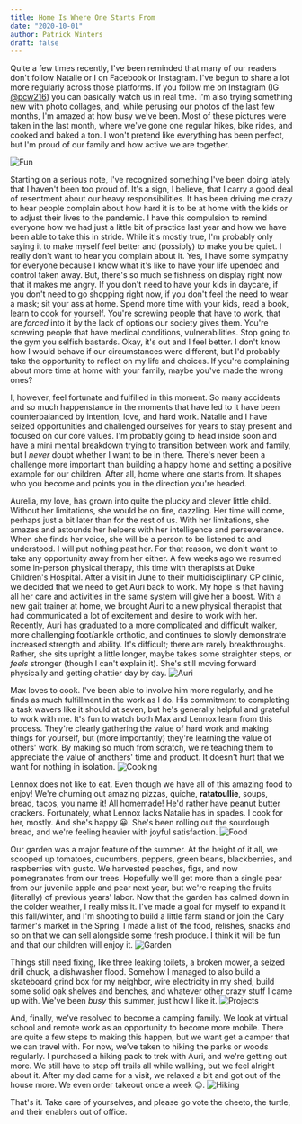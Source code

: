 ```yaml
---
title: Home Is Where One Starts From
date: "2020-10-01"
author: Patrick Winters
draft: false
---
```


Quite a few times recently, I've been reminded that many of our readers don't follow Natalie or I on Facebook or Instagram. I've begun to share a lot more regularly across those platforms. If you follow me on Instagram (IG [@pcw216](https://www.instagram.com/pcw216/)) you can basically watch us in real time. I'm also trying something new with photo collages, and, while perusing our photos of the last few months, I'm amazed at how busy we've been. Most of these pictures were taken in the last month, where we've gone one regular hikes, bike rides, and cooked and baked a ton. I won't pretend like everything has been perfect, but I'm proud of our family and how active we are together.

![Fun](fun.jpg)

Starting on a serious note, I've recognized something I've been doing lately that I haven't been too proud of. It's a sign, I believe, that I carry a good deal of resentment about our heavy responsibilities. It has been driving me crazy to hear people complain about how hard it is to be at home with the kids or to adjust their lives to the pandemic. I have this compulsion to remind everyone how we had just a little bit of practice last year and how we have been able to take this in stride. While it's mostly true, I'm probably only saying it to make myself feel better and (possibly) to make you be quiet. I really don't want to hear you complain about it. Yes, I have some sympathy for everyone because I know what it's like to have your life upended and control taken away. But, there's so much selfishness on display right now that it makes me angry. If you don't need to have your kids in daycare, if you don't need to go shopping right now, if you don't feel the need to wear a mask; sit your ass at home. Spend more time with your kids, read a book, learn to cook for yourself. You're screwing people that have to work, that are _forced_ into it by the lack of options our society gives them. You're screwing people that have medical conditions, vulnerabilities. Stop going to the gym you selfish bastards. Okay, it's out and I feel better. I don't know how I would behave if our circumstances were different, but I'd probably take the opportunity to reflect on my life and choices. If you're complaining about more time at home with your family, maybe you've made the wrong ones?

I, however, feel fortunate and fulfilled in this moment. So many accidents and so much happenstance in the moments that have led to it have been counterbalanced by intention, love, and hard work. Natalie and I have seized opportunities and challenged ourselves for years to stay present and focused on our core values. I'm probably going to head inside soon and have a mini mental breakdown trying to transition between work and family, but I _never_ doubt whether I want to be in there. There's never been a challenge more important than building a happy home and setting a positive example for our children. After all, home where one starts from. It shapes who you become and points you in the direction you're headed.

Aurelia, my love, has grown into quite the plucky and clever little child. Without her limitations, she would be on fire, dazzling. Her time will come, perhaps just a bit later than for the rest of us. With her limitations, she amazes and astounds her helpers with her intelligence and perseverance. When she finds her voice, she will be a person to be listened to and understood. I will put nothing past her. For that reason, we don't want to take any opportunity away from her either. A few weeks ago we resumed some in-person physical therapy, this time with therapists at Duke Children's Hospital. After a visit in June to their multidisciplinary CP clinic, we decided that we need to get Auri back to work. My hope is that having all her care and activities in the same system will give her a boost. With a new gait trainer at home, we brought Auri to a new physical therapist that had communicated a lot of excitement and desire to work with her. Recently, Auri has graduated to a more complicated and difficult walker, more challenging foot/ankle orthotic, and continues to slowly demonstrate increased strength and ability. It's difficult; there are rarely breakthroughs. Rather, she sits upright a little longer, maybe takes some straighter steps, or _feels_ stronger (though I can't explain it). She's still moving forward physically and getting chattier day by day.
![Auri](auri.jpg)

Max loves to cook. I've been able to involve him more regularly, and he finds as much fulfillment in the work as I do. His commitment to completing a task wavers like it should at seven, but he's generally helpful and grateful to work with me. It's fun to watch both Max and Lennox learn from this process. They're clearly gathering the value of hard work and making things for yourself, but (more importantly) they're learning the value of others' work. By making so much from scratch, we're teaching them to appreciate the value of anothers' time and product. It doesn't hurt that we want for nothing in isolation.
![Cooking](cooking.jpg)

Lennox does not like to eat. Even though we have all of this amazing food to enjoy! We're churning out amazing pizzas, quiche, **ratatoullie**, soups, bread, tacos, you name it! All homemade! He'd rather have peanut butter crackers.  Fortunately, what Lennox lacks Natalie has in spades. I cook for her, mostly. And she's happy 😀. She's been rolling out the sourdough bread, and we're feeling heavier with joyful satisfaction.
![Food](food.jpg)

Our garden was a major feature of the summer. At the height of it all, we scooped up tomatoes, cucumbers, peppers, green beans, blackberries, and raspberries with gusto. We harvested peaches, figs, and now pomegranates from our trees. Hopefully we'll get more than a single pear from our juvenile apple and pear next year, but we're reaping the fruits (literally) of previous years' labor. Now that the garden has calmed down in the colder weather, I really miss it. I've made a goal for myself to expand it this fall/winter, and I'm shooting to build a little farm stand or join the Cary farmer's market in the Spring. I made a list of the food, relishes, snacks and so on that we can sell alongside some fresh produce. I think it will be fun and that our children will enjoy it.
![Garden](garden.jpg)

Things still need fixing, like three leaking toilets, a broken mower, a seized drill chuck, a dishwasher flood. Somehow I managed to also build a skateboard grind box for my neighbor, wire electricity in my shed, build some solid oak shelves and benches, and whatever other crazy stuff I came up with. We've been _busy_ this summer, just how I like it.
![Projects](projects.jpg)

And, finally, we've resolved to become a camping family. We look at virtual school and remote work as an opportunity to become more mobile. There are quite a few steps to making this happen, but we want get a camper that we can travel with. For now, we've taken to hiking the parks or woods regularly. I purchased a hiking pack to trek with Auri, and we're getting out more. We still have to step off trails all while walking, but we feel alright about it. After my dad came for a visit, we relaxed a bit and got out of the house more. We even order takeout once a week 😉.
![Hiking](hiking.jpg)

That's it. Take care of yourselves, and please go vote the cheeto, the turtle, and their enablers out of office.
